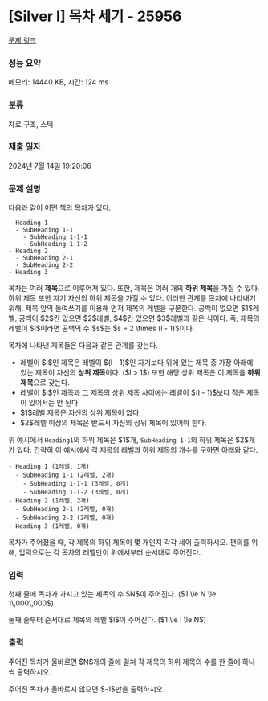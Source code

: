 # [Silver I] 목차 세기 - 25956 

[문제 링크](https://www.acmicpc.net/problem/25956) 

### 성능 요약

메모리: 14440 KB, 시간: 124 ms

### 분류

자료 구조, 스택

### 제출 일자

2024년 7월 14일 19:20:06

### 문제 설명

<p>다음과 같이 어떤 책의 목차가 있다.</p>

<pre><code>- Heading 1
  - SubHeading 1-1
    - SubHeading 1-1-1
    - SubHeading 1-1-2
- Heading 2
  - SubHeading 2-1
  - SubHeading 2-2
- Heading 3
</code></pre>

<p>목차는 여러 <strong>제목</strong>으로 이루어져 있다. 또한, 제목은 여러 개의 <strong>하위 제목</strong>을 가질 수 있다. 하위 제목 또한 자기 자신의 하위 제목을 가질 수 있다. 이러한 관계를 목차에 나타내기 위해, 제목 앞의 들여쓰기를 이용해 먼저 제목의 레벨을 구분한다. 공백이 없으면 $1$레벨, 공백이 $2$칸 있으면 $2$레벨, $4$칸 있으면 $3$레벨과 같은 식이다. 즉, 제목의 레벨이 $l$이라면 공백의 수 $s$는 $s = 2 \times (l - 1)$이다.</p>

<p>목차에 나타낸 제목들은 다음과 같은 관계를 갖는다.</p>

<ul>
	<li>레벨이 $l$인 제목은 레벨이 $(l - 1)$인 자기보다 위에 있는 제목 중 가장 아래에 있는 제목이 자신의 <strong>상위 제목</strong>이다. ($l > 1$) 또한 해당 상위 제목은 이 제목을 <strong>하위 제목</strong>으로 갖는다.</li>
	<li>레벨이 $l$인 제목과 그 제목의 상위 제목 사이에는 레벨이 $(l - 1)$보다 작은 제목이 있어서는 안 된다.</li>
	<li>$1$레벨 제목은 자신의 상위 제목이 없다.</li>
	<li>$2$레벨 이상의 제목은 반드시 자신의 상위 제목이 있어야 한다.</li>
</ul>

<p>위 예시에서 <code>Heading1</code>의 하위 제목은 $1$개, <code>SubHeading 1-1</code>의 하위 제목은 $2$개가 있다. 간략히 이 예시에서 각 제목의 레벨과 하위 제목의 개수를 구하면 아래와 같다.</p>

<pre><code>- Heading 1 (1레벨, 1개)
  - SubHeading 1-1 (2레벨, 2개)
    - SubHeading 1-1-1 (3레벨, 0개)
    - SubHeading 1-1-2 (3레벨, 0개)
- Heading 2 (1레벨, 2개)
  - SubHeading 2-1 (2레벨, 0개)
  - SubHeading 2-2 (2레벨, 0개)
- Heading 3 (1레벨, 0개)
</code></pre>

<p>목차가 주어졌을 때, 각 제목의 하위 제목이 몇 개인지 각각 세어 출력하시오. 편의를 위해, 입력으로는 각 목차의 레벨만이 위에서부터 순서대로 주어진다.</p>

### 입력 

 <p>첫째 줄에 목차가 가지고 있는 제목의 수 $N$이 주어진다. ($1 \le N \le 1\,000\,000$)</p>

<p>둘째 줄부터 순서대로 제목의 레벨 $l$이 주어진다. ($1 \le l \le N$)</p>

### 출력 

 <p>주어진 목차가 올바르면 $N$개의 줄에 걸쳐 각 제목의 하위 제목의 수를 한 줄에 하나씩 출력하시오.</p>

<p>주어진 목차가 올바르지 않으면 $-1$만을 출력하시오.</p>

